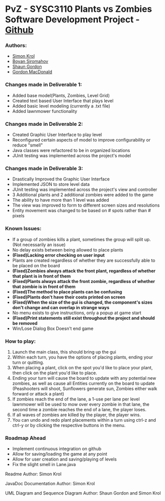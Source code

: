 # PvZ - SYSC3110 Plants vs Zombies Software Development Project - [Github](https://github.com/simonkrol/PvZ)

### Authors:
- [Simon Krol](https://github.com/simonkrol)
- [Boyan Siromahov](https://github.com/BoyanSiromahov)
- [Shaun Gordon](https://github.com/swim224)
- [Gordon MacDonald](https://github.com/Gordon-MacDonald)

### Changes made in Deliverable 1:
- Added base model(Plants, Zombies, Level Grid)
- Created text based User Interface that plays level
- Added basic level modeling (currently a .txt file)
- Added lawnmower functionality

### Changes made in Deliverable 2:
- Created Graphic User Interface to play level
- Reconfigured certain aspects of model to improve configurability or reduce "smell"
- Java classes were refactored to be in organized locations
- JUnit testing was implemented across the project's model

### Changes made in Deliverable 3:
- Drastically Improved the Graphic User Interface
- Implemented JSON to store level data
- JUnit testing was implemented across the project's view and controller
- 3 Additional plants and 2 additional zombies were added to the game
- The ability to have more than 1 level was added
- The view was improved to form to different screen sizes and resolutions
- Entity movement was changed to be based on # spots rather than # pixels



### Known Issues:
- If a group of zombies kills a plant, sometimes the group will split up. (Not necessarily an issue)
- No delay exists between being allowed to place plants
- **(Fixed)Lacking error checking on user input**
- Plants are created regardless of whether they are successfully able to be placed on the board
- **(Fixed)Zombies always attack the front plant, regardless of whether that plant is in front of them**
- **(Fixed)Plants always attack the front zombie, regardless of whether that zombie is in front of them**
- **(Fixed)The method to place plants can be confusing**
- **(Fixed)Plants don't have their costs printed on screen**
- **(Fixed)When the size of the gui is changed, the component's sizes don't change and can overlap in strange ways**
- No menu exists to give instructions, only a popup at game start
- **(Fixed)Print statements still exist throughout the project and should be removed**
- Win/Lose Dialog Box Doesn't end game 


### How to play:
1. Launch the main class, this should bring up the gui
2. Within each turn, you have the options of placing plants, ending your turn or quitting.
3. When placing a plant, click on the spot you'd like to place your plant, then click on the plant you'd like to place.
4. Ending your turn will cause the board to update with any potential new zombies, as well as cause all Entities currently on the board to update (Peashooters will shoot, Sunflowers generate sun, Zombies either walk forward or attack a plant)
5. If zombies reach the end of the lane, a 1-use per lane per level lawnmower will be used to mow over every zombie in that lane, the second time a zombie reaches the end of a lane, the player loses.
6. If all waves of zombies are killed by the player, the player wins.
7. You can undo and redo plant placements within a turn using ctrl-z and ctrl-y or by clicking the respective buttons in the menu.

### Roadmap Ahead
- Implement continuous integration on github
- Allow for saving/loading the game at any point
- Allow for user creation and saving/playing of levels
- Fix the slight smell in Lane.java

Readme Author: Simon Krol

JavaDoc Documentation Author: Simon Krol

UML Diagram and Sequence Diagram Author: Shaun Gordon and Simon Krol